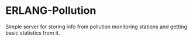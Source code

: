 # ERLANG-Pollution
Simple server for storing info from pollution monitoring stations and getting basic statistics from it.
